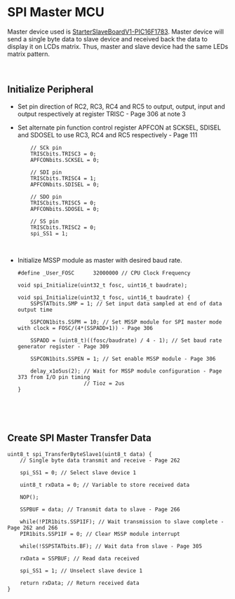# SPI Master MCU

Master device used is [StarterSlaveBoardV1-PIC16F1783](https://github.com/i9Workshop/Tutorials-Microchip-XC8). 
Master device will send a single byte data to slave device and received back the data to display it on LCDs matrix. Thus, master and slave device had the same LEDs matrix pattern.
<br/>

<br/>

## Initialize Peripheral

* Set pin direction of RC2, RC3, RC4 and RC5 to output, output, input and output respectively at register TRISC - Page 306 at note 3
* Set alternate pin function control register APFCON at SCKSEL, SDISEL and SDOSEL to use RC3, RC4 and RC5 respectively - Page 111
  ```
      // SCk pin
      TRISCbits.TRISC3 = 0;
      APFCONbits.SCKSEL = 0;
      
      // SDI pin
      TRISCbits.TRISC4 = 1;
      APFCONbits.SDISEL = 0;
      
      // SDO pin
      TRISCbits.TRISC5 = 0;
      APFCONbits.SDOSEL = 0;
      
      // SS pin
      TRISCbits.TRISC2 = 0;
      spi_SS1 = 1;
  ```
  <br/>

* Initialize MSSP module as master with desired baud rate.
  
  ```
  #define _User_FOSC      32000000 // CPU Clock Frequency
  ```
  
  ```
  void spi_Initialize(uint32_t fosc, uint16_t baudrate);
  ```
  
  ```
  void spi_Initialize(uint32_t fosc, uint16_t baudrate) {
      SSPSTATbits.SMP = 1; // Set input data sampled at end of data output time
      
      SSPCON1bits.SSPM = 10; // Set MSSP module for SPI master mode with clock = FOSC/(4*(SSPADD+1)) - Page 306
      
      SSPADD = (uint8_t)((fosc/baudrate) / 4 - 1); // Set baud rate generator register - Page 309
  	
      SSPCON1bits.SSPEN = 1; // Set enable MSSP module - Page 306
      
      delay_x1o5us(2); // Wait for MSSP module configuration - Page 373 from I/O pin timing
                       // Tioz = 2us
  }
  ```
  <br/>

<br/>

## Create SPI Master Transfer Data

```
uint8_t spi_TransferByteSlave1(uint8_t data) {
    // Single byte data transmit and receive - Page 262
    
    spi_SS1 = 0; // Select slave device 1
    
    uint8_t rxData = 0; // Variable to store received data
    
    NOP();
    
    SSPBUF = data; // Transmit data to slave - Page 266
    
    while(!PIR1bits.SSP1IF); // Wait transmission to slave complete - Page 262 and 266
    PIR1bits.SSP1IF = 0; // Clear MSSP module interrupt
    
    while(!SSPSTATbits.BF); // Wait data from slave - Page 305
    
    rxData = SSPBUF; // Read data received
    
    spi_SS1 = 1; // Unselect slave device 1
    
    return rxData; // Return received data
}
```
<br/>

<br/>
